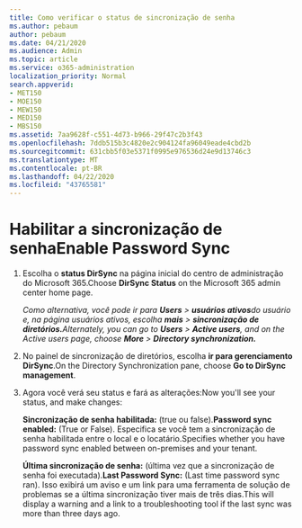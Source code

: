 ```yaml
---
title: Como verificar o status de sincronização de senha
ms.author: pebaum
author: pebaum
ms.date: 04/21/2020
ms.audience: Admin
ms.topic: article
ms.service: o365-administration
localization_priority: Normal
search.appverid:
- MET150
- MOE150
- MEW150
- MED150
- MBS150
ms.assetid: 7aa9628f-c551-4d73-b966-29f47c2b3f43
ms.openlocfilehash: 7ddb515b3c4820e2c904124fa96049eade4cbd2b
ms.sourcegitcommit: 631cbb5f03e5371f0995e976536d24e9d13746c3
ms.translationtype: MT
ms.contentlocale: pt-BR
ms.lasthandoff: 04/22/2020
ms.locfileid: "43765581"
---
```

# <a name="enable-password-sync"></a><span data-ttu-id="c61c0-102">Habilitar a sincronização de senha</span><span class="sxs-lookup"><span data-stu-id="c61c0-102">Enable Password Sync</span></span>

1.  <span data-ttu-id="c61c0-103">Escolha o **status DirSync** na página inicial do centro de administração do Microsoft 365.</span><span class="sxs-lookup"><span data-stu-id="c61c0-103">Choose **DirSync Status** on the Microsoft 365 admin center home page.</span></span> 
    
     <span data-ttu-id="c61c0-104">*Como alternativa, você pode ir para **Users** \> **usuários ativos**do usuário e, na página usuários ativos, escolha **mais** \> **sincronização de diretórios.***</span><span class="sxs-lookup"><span data-stu-id="c61c0-104">*Alternately, you can go to **Users** \> **Active users**, and on the Active users page, choose **More** \> **Directory synchronization.***</span></span> 
    
2. <span data-ttu-id="c61c0-105">No painel de sincronização de diretórios, escolha **ir para gerenciamento DirSync**.</span><span class="sxs-lookup"><span data-stu-id="c61c0-105">On the Directory Synchronization pane, choose **Go to DirSync management**.</span></span> 
    
3. <span data-ttu-id="c61c0-106">Agora você verá seu status e fará as alterações:</span><span class="sxs-lookup"><span data-stu-id="c61c0-106">Now you'll see your status, and make changes:</span></span>
    
    <span data-ttu-id="c61c0-107">**Sincronização de senha habilitada:** (true ou false).</span><span class="sxs-lookup"><span data-stu-id="c61c0-107">**Password sync enabled:** (True or False).</span></span> <span data-ttu-id="c61c0-108">Especifica se você tem a sincronização de senha habilitada entre o local e o locatário.</span><span class="sxs-lookup"><span data-stu-id="c61c0-108">Specifies whether you have password sync enabled between on-premises and your tenant.</span></span> 
    
    <span data-ttu-id="c61c0-109">**Última sincronização de senha:** (última vez que a sincronização de senha foi executada).</span><span class="sxs-lookup"><span data-stu-id="c61c0-109">**Last Password Sync:** (Last time password sync ran).</span></span> <span data-ttu-id="c61c0-110">Isso exibirá um aviso e um link para uma ferramenta de solução de problemas se a última sincronização tiver mais de três dias.</span><span class="sxs-lookup"><span data-stu-id="c61c0-110">This will display a warning and a link to a troubleshooting tool if the last sync was more than three days ago.</span></span> 
    

